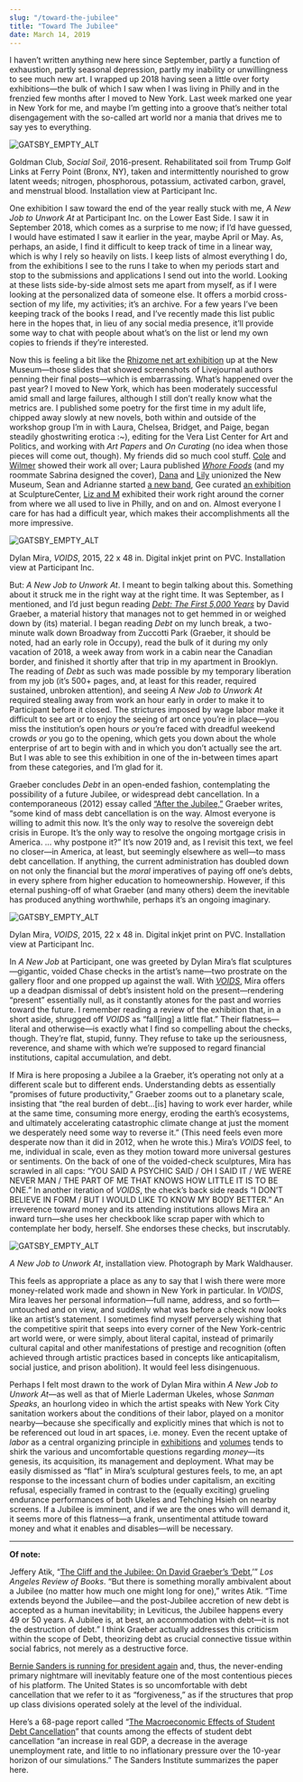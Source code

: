 ```yaml
---
slug: "/toward-the-jubilee"
title: "Toward The Jubilee"
date: March 14, 2019
---
```


I haven’t written anything new here since September, partly a function of exhaustion, partly seasonal depression, partly my inability or unwillingness to see much new art. I wrapped up 2018 having seen a little over forty exhibitions—the bulk of which I saw when I was living in Philly and in the frenzied few months after I moved to New York. Last week marked one year in New York for me, and maybe I’m getting into a groove that’s neither total disengagement with the so-called art world nor a mania that drives me to say yes to everything.

![GATSBY_EMPTY_ALT](../../../static/assets/social-soil.jpeg)

<p class="caption">Goldman Club, <i>Social Soil</i>, 2016-present. Rehabilitated soil from Trump Golf Links at Ferry Point (Bronx, NY), taken and intermittently nourished to grow latent weeds; nitrogen, phosphorous, potassium, activated carbon, gravel, and menstrual blood. Installation view at Participant Inc.<p>

One exhibition I saw toward the end of the year really stuck with me, _A New Job to Unwork At_ at Participant Inc. on the Lower East Side. I saw it in September 2018, which comes as a surprise to me now; if I’d have guessed, I would have estimated I saw it earlier in the year, maybe April or May. As, perhaps, an aside, I find it difficult to keep track of time in a linear way, which is why I rely so heavily on lists. I keep lists of almost everything I do, from the exhibitions I see to the runs I take to when my periods start and stop to the submissions and applications I send out into the world. Looking at these lists side-by-side almost sets me apart from myself, as if I were looking at the personalized data of someone else. It offers a morbid cross-section of my life, my activities; it’s an archive. For a few years I’ve been keeping track of the books I read, and I’ve recently made this list public here in the hopes that, in lieu of any social media presence, it’ll provide some way to chat with people about what’s on the list or lend my own copies to friends if they’re interested.

Now this is feeling a bit like the [Rhizome net art exhibition](https://www.newmuseum.org/exhibitions/view/the-art-happens-here-net-art-s-archival-poetics) up at the New Museum—those slides that showed screenshots of Livejournal authors penning their final posts—which is embarrassing. What’s happened over the past year? I moved to New York, which has been moderately successful amid small and large failures, although I still don’t really know what the metrics are. I published some poetry for the first time in my adult life, chipped away slowly at new novels, both within and outside of the workshop group I’m in with Laura, Chelsea, Bridget, and Paige, began steadily ghostwriting erotica :~), editing for the Vera List Center for Art and Politics, and working with _Art Papers_ and _On Curating_ (no idea when those pieces will come out, though). My friends did so much cool stuff. [Cole](https://www.cole-lu.com/) and [Wilmer](https://wwiv.info/) showed their work all over; Laura published [_Whore Foods_](https://inpatientpress.bigcartel.com/product/la-warman-s-whore-foods) (and my roommate Sabrina designed the cover), [Dana](https://www.nytimes.com/2019/01/24/arts/design/new-museum-vote-to-unionize.html) and [Lily](https://www.jacobinmag.com/2019/01/new-museum-union-uaw-art-bargaining) unionized the New Museum, Sean and Adrianne started [a new band](https://cryinginpublic.bandcamp.com/releases), Gee curated [an exhibition](https://www.sculpture-center.org/exhibitions/11572/in-practice-other-objects) at SculptureCenter, [Liz and M](https://www.phillystewards.art/openings-and-events/2018/3/3/opening-liz-barr-m-slater-fit) exhibited their work right around the corner from where we all used to live in Philly, and on and on. Almost everyone I care for has had a difficult year, which makes their accomplishments all the more impressive.

![GATSBY_EMPTY_ALT](../../../static/assets/voids.jpeg)

<p class="caption">Dylan Mira, <i>VOIDS</i>, 2015, 22 x 48 in. Digital inkjet print on PVC. Installation view at Participant Inc.<p>

But: _A New Job to Unwork At_. I meant to begin talking about this. Something about it struck me in the right way at the right time. It was September, as I mentioned, and I’d just begun reading [_Debt: The First 5,000 Years_](https://www.mhpbooks.com/books/debt/) by David Graeber, a material history that manages not to get hemmed in or weighed down by (its) material. I began reading _Debt_ on my lunch break, a two-minute walk down Broadway from Zuccotti Park (Graeber, it should be noted, had an early role in Occupy), read the bulk of it during my only vacation of 2018, a week away from work in a cabin near the Canadian border, and finished it shortly after that trip in my apartment in Brooklyn. The reading of _Debt_ as such was made possible by my temporary liberation from my job (it’s 500+ pages, and, at least for this reader, required sustained, unbroken attention), and seeing _A New Job to Unwork At_ required stealing away from work an hour early in order to make it to Participant before it closed. The strictures imposed by wage labor make it difficult to see art or to enjoy the seeing of art once you’re in place—you miss the institution’s open hours _or_ you’re faced with dreadful weekend crowds _or_ you go to the opening, which gets you down about the whole enterprise of art to begin with and in which you don’t actually see the art. But I was able to see this exhibition in one of the in-between times apart from these categories, and I’m glad for it.

Graeber concludes _Debt_ in an open-ended fashion, contemplating the possibility of a future Jubilee, or widespread debt cancellation. In a contemporaneous (2012) essay called [“After the Jubilee,”](http://www.e-flux.com/wp-content/uploads/2013/05/2.-Graeber_afterJubilee.pdf) Graeber writes, “some kind of mass debt cancellation is on the way. Almost everyone is willing to admit this now. It’s the only way to resolve the sovereign debt crisis in Europe. It’s the only way to resolve the ongoing mortgage crisis in America. … why postpone it?” It’s now 2019 and, as I revisit this text, we feel no closer—in America, at least, but seemingly elsewhere as well—to mass debt cancellation. If anything, the current administration has doubled down on not only the financial but the _moral_ imperatives of paying off one’s debts, in every sphere from higher education to homeownership. However, if this eternal pushing-off of what Graeber (and many others) deem the inevitable has produced anything worthwhile, perhaps it’s an ongoing imaginary.

![GATSBY_EMPTY_ALT](../../../static/assets/voids2.jpeg)

<p class="caption">Dylan Mira, <i>VOIDS</i>, 2015, 22 x 48 in. Digital inkjet print on PVC. Installation view at Participant Inc.<p>

In _A New Job_ at Participant, one was greeted by Dylan Mira’s flat sculptures—gigantic, voided Chase checks in the artist’s name—two prostrate on the gallery floor and one propped up against the wall. With [_VOIDS_](http://www.na-mira.com/mira/voids/), Mira offers up a deadpan dismissal of debt’s insistent hold on the present—rendering “present” essentially null, as it constantly atones for the past and worries toward the future. I remember reading a review of the exhibition that, in a short aside, shrugged off _VOIDS_ as “fall[ing] a little flat.” Their flatness—literal and otherwise—is exactly what I find so compelling about the checks, though. They’re flat, stupid, funny. They refuse to take up the seriousness, reverence, and shame with which we’re supposed to regard financial institutions, capital accumulation, and debt.

If Mira is here proposing a Jubilee a la Graeber, it’s operating not only at a different scale but to different ends. Understanding debts as essentially “promises of future productivity,” Graeber zooms out to a planetary scale, insisting that “the real burden of debt…[is] having to work ever harder, while at the same time, consuming more energy, eroding the earth’s ecosystems, and ultimately accelerating catastrophic climate change at just the moment we desperately need some way to reverse it.” (This need feels even more desperate now than it did in 2012, when he wrote this.) Mira’s _VOIDS_ feel, to me, individual in scale, even as they motion toward more universal gestures or sentiments. On the back of one of the voided-check sculptures, Mira has scrawled in all caps: “YOU SAID A PSYCHIC SAID / OH I SAID IT / WE WERE NEVER MAN / THE PART OF ME THAT KNOWS HOW LITTLE IT IS TO BE ONE.” In another iteration of _VOIDS_, the check’s back side reads “I DON’T BELIEVE IN FORM / BUT I WOULD LIKE TO KNOW MY BODY BETTER.” An irreverence toward money and its attending institutions allows Mira an inward turn—she uses her checkbook like scrap paper with which to contemplate her body, herself. She endorses these checks, but inscrutably.

![GATSBY_EMPTY_ALT](../../../static/assets/new-job-install.jpeg)

<p class="caption"><i>A New Job to Unwork At</i>, installation view. Photograph by Mark Waldhauser.</p>

This feels as appropriate a place as any to say that I wish there were more money-related work made and shown in New York in particular. In _VOIDS_, Mira leaves her personal information—full name, address, and so forth—untouched and on view, and suddenly what was before a check now looks like an artist’s statement. I sometimes find myself perversely wishing that the competitive spirit that seeps into every corner of the New York-centric art world were, or were simply, about literal capital, instead of primarily cultural capital and other manifestations of prestige and recognition (often achieved through artistic practices based in concepts like anticapitalism, social justice, and prison abolition). It would feel less disingenuous.

Perhaps I felt most drawn to the work of Dylan Mira within _A New Job to Unwork At_—as well as that of Mierle Laderman Ukeles, whose _Sanman Speaks_, an hourlong video in which the artist speaks with New York City sanitation workers about the conditions of their labor, played on a monitor nearby—because she specifically and explicitly mines that which is not to be referenced out loud in art spaces, i.e. money. Even the recent uptake of _labor_ as a central organizing principle in [exhibitions](http://www.participantinc.org/seasons/season-17/a-new-job-to-unwork-at) and [volumes](https://mitpress.mit.edu/books/work) tends to shirk the various and uncomfortable questions regarding _money_—its genesis, its acquisition, its management and deployment. What may be easily dismissed as “flat” in Mira’s sculptural gestures feels, to me, an apt response to the incessant churn of bodies under capitalism, an exciting refusal, especially framed in contrast to the (equally exciting) grueling endurance performances of both Ukeles and Tehching Hsieh on nearby screens. If a Jubilee is imminent, and if we are the ones who will demand it, it seems more of this flatness—a frank, unsentimental attitude toward money and what it enables and disables—will be necessary.

---

**Of note:**

Jeffery Atik, “[The Cliff and the Jubilee: On David Graeber’s ‘Debt](https://lareviewofbooks.org/article/the-cliff-and-the-jubilee-on-david-graebers-debt/),’” _Los Angeles Review of Books_. “But there is something morally ambivalent about a Jubilee (no matter how much one might long for one),” writes Atik. “Time extends beyond the Jubilee—and the post-Jubilee accretion of new debt is accepted as a human inevitability; in Leviticus, the Jubilee happens every 49 or 50 years. A Jubilee is, at best, an accommodation with debt—it is not the destruction of debt.” I think Graeber actually addresses this criticism within the scope of Debt, theorizing debt as crucial connective tissue within social fabrics, not merely as a destructive force.

[Bernie Sanders is running for president again](https://www.cnbc.com/2019/02/19/bernie-sanders-is-running-for-president-in-2020--here-is-his-platform.html) and, thus, the never-ending primary nightmare will inevitably feature one of the most contentious pieces of his platform. The United States is so uncomfortable with debt cancellation that we refer to it as “forgiveness,” as if the structures that prop up class divisions operated solely at the level of the individual.

Here’s a 68-page report called “[The Macroeconomic Effects of Student Debt Cancellation](http://www.levyinstitute.org/pubs/rpr_2_6.pdf)” that counts among the effects of student debt cancellation “an increase in real GDP, a decrease in the average unemployment rate, and little to no inflationary pressure over the 10-year horizon of our simulations.” The Sanders Institute summarizes the paper here.
